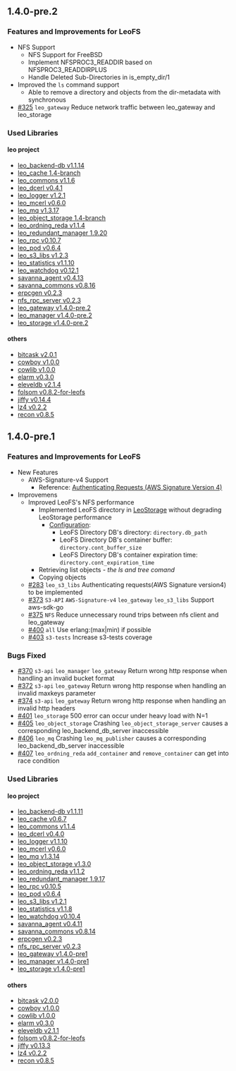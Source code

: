 ## 1.4.0-pre.2
### Features and Improvements for LeoFS
* NFS Support
	* NFS Support for FreeBSD
	* Implement NFSPROC3_READDIR based on NFSPROC3_READDIRPLUS
	* Handle Deleted Sub-Directories in is_empty_dir/1
* Improved the ``ls`` command support
	* Able to remove a directory and objects from the dir-metadata with synchronous
* [#325](https://github.com/leo-project/leofs/issues/325) ``leo_gateway`` Reduce network traffic between leo_gateway and leo_storage

### Used Libraries
#### leo project
* [leo_backend-db v1.1.14](https://github.com/leo-project/leo_backend_db/releases/tag/1.1.14)
* [leo_cache 1.4-branch](https://github.com/leo-project/leo_cache/tree/1.4)
* [leo_commons v1.1.6](https://github.com/leo-project/leo_commons/releases/tag/1.1.6)
* [leo_dcerl v0.4.1](https://github.com/leo-project/leo_dcerl/releases/tag/0.4.1)
* [leo_logger v1.2.1](https://github.com/leo-project/leo_logger/releases/tag/1.2.1)
* [leo_mcerl v0.6.0](https://github.com/leo-project/leo_mcerl/releases/tag/0.6.0)
* [leo_mq v1.3.17](https://github.com/leo-project/leo_mq/releases/tag/1.3.17)
* [leo_object_storage 1.4-branch](https://github.com/leo-project/leo_object_storage/tree/1.4)
* [leo_ordning_reda v1.1.4](https://github.com/leo-project/leo_ordning_reda/releases/tag/1.1.4)
* [leo_redundant_manager 1.9.20](https://github.com/leo-project/leo_redundant_manager/releases/tag/1.9.20)
* [leo_rpc v0.10.7](https://github.com/leo-project/leo_rpc/releases/tag/0.10.7)
* [leo_pod v0.6.4](https://github.com/leo-project/leo_pod/releases/tag/0.6.4)
* [leo_s3_libs v1.2.3](https://github.com/leo-project/leo_s3_libs/releases/tag/1.2.3)
* [leo_statistics v1.1.10](https://github.com/leo-project/leo_statistics/releases/tag/1.1.10)
* [leo_watchdog v0.12.1](https://github.com/leo-project/leo_watchdog/releases/tag/0.12.1)
* [savanna_agent v0.4.13](https://github.com/leo-project/savanna_agent/releases/tag/0.4.13)
* [savanna_commons v0.8.16](https://github.com/leo-project/savanna_commons/releases/tag/0.8.16)
* [erpcgen v0.2.3](https://github.com/leo-project/erpcgen/releases/tag/0.2.3)
* [nfs_rpc_server v0.2.3](https://github.com/leo-project/nfs_rpc_server/releases/tag/0.2.3)
* [leo_gateway v1.4.0-pre.2](https://github.com/leo-project/leo_gateway/releases/tag/1.4.0-pre.2)
* [leo_manager v1.4.0-pre.2](https://github.com/leo-project/leo_manager/releases/tag/1.4.0-pre.2)
* [leo_storage v1.4.0-pre.2](https://github.com/leo-project/leo_storage/releases/tag/1.4.0-pre.2)

#### others
* [bitcask v2.0.1](https://github.com/lbasho/bitcask/releases/tag/2.0.1)
* [cowboy v1.0.0](https://github.com/leo-project/cowboy/releases/tag/1.0.0-p1)
* [cowlib v1.0.0](https://github.com/extend/cowboy/releases/tag/1.0.0)
* [elarm v0.3.0](https://github.com/leo-project/elarm/releases/tag/0.3.0)
* [eleveldb v2.1.4](https://github.com/basho/eleveldb/releases/tag/2.1.4)
* [folsom v0.8.2-for-leofs](https://github.com/leo-project/folsom/releases/tag/0.8.2-for-leofs)
* [jiffy v0.14.4](https://github.com/davisp/jiffy/releases/tag/0.14.4)
* [lz4 v0.2.2](https://github.com/leo-project/erlang-lz4/releases/tag/0.2.2)
* [recon v0.8.5](https://github.com/ferd/recon/releases/tag/2.2.1)


## 1.4.0-pre.1
### Features and Improvements for LeoFS

* New Features
    * AWS-Signature-v4 Support
        * Reference: [Authenticating Requests (AWS Signature Version 4)](http://docs.aws.amazon.com/AmazonS3/latest/API/sig-v4-authenticating-requests.html)
* Improvemens
    * Improved LeoFS's NFS performance
        * Implemented LeoFS directory in [LeoStorage](https://github.com/leo-project/leo_storage) without degrading LeoStorage performance
            * [Configuration](https://github.com/leo-project/leo_storage/blob/1.4.0-pre.1/priv/leo_storage.conf#L68-L75):
                * LeoFS Directory DB's directory: ``directory.db_path``
                * LeoFS Directory DB's container buffer: ``directory.cont_buffer_size``
                * LeoFS Directory DB's container expiration time: ``directory.cont_expiration_time``
        * Retrieving list objects - *the ls and tree comand*
        * Copying objects
    * [#283](https://github.com/leo-project/leofs/issues/283) ``leo_s3_libs`` Authenticating requests(AWS Signature version4) to be implemented
    * [#373](https://github.com/leo-project/leofs/issues/373) ``S3-API`` ``AWS-Signature-v4`` ``leo_gateway`` ``leo_s3_libs`` Support aws-sdk-go
    * [#375](https://github.com/leo-project/leofs/issues/375) ``NFS`` Reduce unnecessary round trips between nfs client and leo_gateway
    * [#400](https://github.com/leo-project/leofs/issues/400) ``all`` Use erlang:(max|min) if possible
    * [#403](https://github.com/leo-project/leofs/issues/403) ``s3-tests`` Increase s3-tests coverage

### Bugs Fixed

* [#370](https://github.com/leo-project/leofs/issues/370) ``s3-api`` ``leo_manager`` ``leo_gateway`` Return wrong http response when handling an invalid bucket format
* [#372](https://github.com/leo-project/leofs/issues/372) ``s3-api`` ``leo_gateway`` Return wrong http response when handling an invalid maxkeys parameter
* [#374](https://github.com/leo-project/leofs/issues/374) ``s3-api`` ``leo_gateway`` Return wrong http response when handling an invalid http headers
* [#401](https://github.com/leo-project/leofs/issues/401) ``leo_storage`` 500 error can occur under heavy load with N=1
* [#405](https://github.com/leo-project/leofs/issues/405) ``leo_object_storage`` Crashing ``leo_object_storage_server`` causes a corresponding leo_backend_db_server inaccessible
* [#406](https://github.com/leo-project/leofs/issues/406) ``leo_mq`` Crashing ``leo_mq_publisher`` causes a corresponding leo_backend_db_server inaccessible
* [#407](https://github.com/leo-project/leofs/issues/407) ``leo_ordning_reda`` ``add_container`` and ``remove_container`` can get into race condition

### Used Libraries
#### leo project
* [leo_backend-db v1.1.11](https://github.com/leo-project/leo_backend_db/releases/tag/1.1.11)
* [leo_cache v0.6.7](https://github.com/leo-project/leo_cache/releases/tag/0.6.7)
* [leo_commons v1.1.4](https://github.com/leo-project/leo_commons/releases/tag/1.1.4)
* [leo_dcerl v0.4.0](https://github.com/leo-project/leo_dcerl/releases/tag/0.4.0)
* [leo_logger v1.1.10](https://github.com/leo-project/leo_logger/releases/tag/1.1.10)
* [leo_mcerl v0.6.0](https://github.com/leo-project/leo_mcerl/releases/tag/0.6.0)
* [leo_mq v1.3.14](https://github.com/leo-project/leo_mq/releases/tag/1.3.14)
* [leo_object_storage v1.3.0](https://github.com/leo-project/leo_object_storage/releases/tag/1.3.0)
* [leo_ordning_reda v1.1.2](https://github.com/leo-project/leo_ordning_reda/releases/tag/1.1.2)
* [leo_redundant_manager 1.9.17](https://github.com/leo-project/leo_redundant_manager/releases/tag/1.9.17)
* [leo_rpc v0.10.5](https://github.com/leo-project/leo_rpc/releases/tag/0.10.5)
* [leo_pod v0.6.4](https://github.com/leo-project/leo_pod/releases/tag/0.6.4)
* [leo_s3_libs v1.2.1](https://github.com/leo-project/leo_s3_libs/releases/tag/1.2.1)
* [leo_statistics v1.1.8](https://github.com/leo-project/leo_statistics/releases/tag/1.1.8)
* [leo_watchdog v0.10.4](https://github.com/leo-project/leo_watchdog/releases/tag/0.10.2)
* [savanna_agent v0.4.11](https://github.com/leo-project/savanna_agent/releases/tag/0.4.11)
* [savanna_commons v0.8.14](https://github.com/leo-project/savanna_commons/releases/tag/0.8.14)
* [erpcgen v0.2.3](https://github.com/leo-project/erpcgen/releases/tag/0.2.3)
* [nfs_rpc_server v0.2.3](https://github.com/leo-project/nfs_rpc_server/releases/tag/0.2.3)
* [leo_gateway v1.4.0-pre1](https://github.com/leo-project/leo_gateway/releases/tag/1.4.0-pre.1)
* [leo_manager v1.4.0-pre1](https://github.com/leo-project/leo_manager/releases/tag/1.4.0-pre.1)
* [leo_storage v1.4.0-pre1](https://github.com/leo-project/leo_storage/releases/tag/1.4.0-pre.1)

#### others
* [bitcask v2.0.0](https://github.com/lbasho/bitcask/releases/tag/2.0.0)
* [cowboy v1.0.0](https://github.com/leo-project/cowboy/releases/tag/1.0.0-p1)
* [cowlib v1.0.0](https://github.com/extend/cowboy/releases/tag/1.0.0)
* [elarm v0.3.0](https://github.com/leo-project/elarm/releases/tag/0.3.0)
* [eleveldb v2.1.1](https://github.com/basho/eleveldb/releases/tag/2.1.1)
* [folsom v0.8.2-for-leofs](https://github.com/leo-project/folsom/releases/tag/0.8.2-for-leofs)
* [jiffy v0.13.3](https://github.com/davisp/jiffy/releases/tag/0.13.3)
* [lz4 v0.2.2](https://github.com/leo-project/erlang-lz4/releases/tag/0.2.2)
* [recon v0.8.5](https://github.com/ferd/recon/releases/tag/2.2.1)